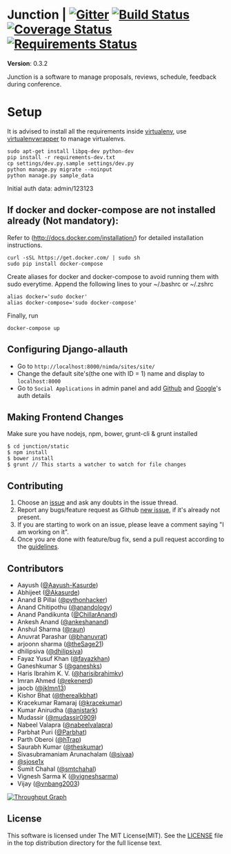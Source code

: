 Junction | [![Gitter](https://badges.gitter.im/Join%20Chat.svg)](https://gitter.im/pythonindia/junction?utm_source=badge&utm_medium=badge&utm_campaign=pr-badge&utm_content=badge) [![Build Status](https://travis-ci.org/pythonindia/junction.svg)](https://travis-ci.org/pythonindia/junction) [![Coverage Status](https://coveralls.io/repos/pythonindia/junction/badge.svg?branch=master)](https://coveralls.io/r/pythonindia/junction?branch=master) [![Requirements Status](https://requires.io/github/pythonindia/junction/requirements.svg?branch=master)](https://requires.io/github/pythonindia/junction/requirements/?branch=master)
========


**Version**: 0.3.2

Junction is a software to manage proposals, reviews, schedule, feedback during conference.

Setup
=====

It is advised to install all the requirements inside [virtualenv], use [virtualenvwrapper] to manage virtualenvs.

[virtualenv]: https://virtualenv.pypa.io/en/latest/
[virtualenvwrapper]: https://virtualenvwrapper.readthedocs.org/en/latest/

```
sudo apt-get install libpq-dev python-dev
pip install -r requirements-dev.txt
cp settings/dev.py.sample settings/dev.py
python manage.py migrate --noinput
python manage.py sample_data
```

Initial auth data: admin/123123

If docker and docker-compose are not installed already (Not mandatory):
--------------------------------------------
Refer to (http://docs.docker.com/installation/) for detailed installation instructions.

```
curl -sSL https://get.docker.com/ | sudo sh
sudo pip install docker-compose
```

Create aliases for docker and docker-compose to avoid running them with sudo everytime.
Append the following lines to your ~/.bashrc or ~/.zshrc

```
alias docker='sudo docker'
alias docker-compose='sudo docker-compose'
```

Finally, run
```
docker-compose up
```


Configuring Django-allauth
---------------------------

 - Go to `http://localhost:8000/nimda/sites/site/`
 - Change the default site's(the one with ID = 1) name and display to `localhost:8000`
 - Go to `Social Applications` in admin panel and add [Github](http://django-allauth.readthedocs.org/en/latest/providers.html#github) and [Google](http://django-allauth.readthedocs.org/en/latest/providers.html#google)'s auth details

Making Frontend Changes
---------------------------
Make sure you have nodejs, npm, bower, grunt-cli & grunt installed

```
$ cd junction/static
$ npm install
$ bower install
$ grunt // This starts a watcher to watch for file changes
```


Contributing
------------

1. Choose an [issue][issue-list] and ask any doubts in the issue thread.
2. Report any bugs/feature request as Github [new issue][new-issue], if it's already not present.
3. If you are starting to work on an issue, please leave a comment saying "I am working on it".
4. Once you are done with feature/bug fix, send a pull request according to the [guidelines].

[issue-list]: https://github.com/pythonindia/junction/issues/
[new-issue]: https://github.com/pythonindia/junction/issues/new
[guidelines]: https://github.com/pythonindia/junction/blob/master/CONTRIBUTING.md

## Contributors

* Aayush ([@Aayush-Kasurde])
* Abhijeet ([@Akasurde])
* Anand B Pillai ([@pythonhacker])
* Anand Chitipothu ([@anandology])
* Anand Pandikunta ([@ChillarAnand])
* Ankesh Anand ([@ankeshanand])
* Anshul Sharma ([@raun])
* Anuvrat Parashar ([@bhanuvrat])
* arjoonn sharma ([@theSage21])
* dhilipsiva ([@dhilipsiva])
* Fayaz Yusuf Khan ([@fayazkhan])
* Ganeshkumar S ([@ganeshks])
* Haris Ibrahim K. V. ([@harisibrahimkv])
* Imran Ahmed ([@rekenerd])
* jaocb  ([@jklmn13])
* Kishor Bhat ([@therealkbhat])
* Kracekumar Ramaraj ([@kracekumar])
* Kumar Anirudha ([@anistark])
* Mudassir ([@mudassir0909])
* Nabeel Valapra ([@nabeelvalapra])
* Parbhat Puri ([@Parbhat])
* Parth Oberoi ([@hTrap])
* Saurabh Kumar ([@theskumar])
* Sivasubramaniam Arunachalam ([@sivaa])
* [@sjose1x]
* Sumit Chahal ([@smtchahal])
* Vignesh Sarma K ([@vigneshsarma])
* Vijay ([@vnbang2003])

[@Aayush-Kasurde]: https://github.com/Aayush-Kasurde
[@Akasurde]: https://github.com/Akasurde
[@anandology]: https://github.com/anandology
[@anistark]: https://github.com/anistark
[@ankeshanand]: https://github.com/ankeshanand
[@bhanuvrat]: https://github.com/bhanuvrat
[@ChillarAnand]: https://github.com/ChillarAnand
[@dhilipsiva]: https://github.com/dhilipsiva
[@fayazkhan]: https://github.com/fayazkhan
[@ganeshks]: https://github.com/ganeshks
[@gitter-badger]: https://github.com/gitter-badger
[@harisibrahimkv]: https://github.com/harisibrahimkv
[@hTrap]: https://github.com/hTrap
[@jklmn13]: https://github.com/jklmn13
[@kracekumar]: https://github.com/kracekumar
[@mudassir0909]: https://github.com/mudassir0909
[@nabeelvalapra]: https://github.com/nabeelvalapra
[@Parbhat]: https://github.com/Parbhat
[@pythonhacker]: https://github.com/pythonhacker
[@raun]: https://github.com/raun
[@rekenerd]: https://github.com/rekenerd
[@sivaa]: https://github.com/sivaa
[@sjose1x]: https://github.com/sjose1x
[@smtchahal]: https://github.com/smtchahal
[@therealkbhat]: https://github.com/therealkbhat
[@theSage21]: https://github.com/theSage21
[@theskumar]: https://github.com/theskumar
[@vigneshsarma]: https://github.com/vigneshsarma
[@vnbang2003]: https://github.com/vnbang2003

[![Throughput Graph](https://graphs.waffle.io/pythonindia/junction/throughput.svg)](https://waffle.io/pythonindia/junction/metrics/throughput)

License
-------

This software is licensed under The MIT License(MIT). See the [LICENSE][LICENSE] file in the top distribution directory for the full license text.

[LICENSE]: https://github.com/pythonindia/junction/blob/master/LICENSE
